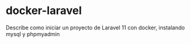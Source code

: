 # docker-laravel
Describe como iniciar un proyecto de Laravel 11 con docker, instalando mysql y phpmyadmin
